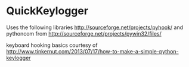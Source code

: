 QuickKeylogger
==============
Uses the following libraries
http://sourceforge.net/projects/pyhook/
and pythoncom from http://sourceforge.net/projects/pywin32/files/

keyboard hooking basics courtesy of
http://www.tinkernut.com/2013/07/17/how-to-make-a-simple-python-keylogger
